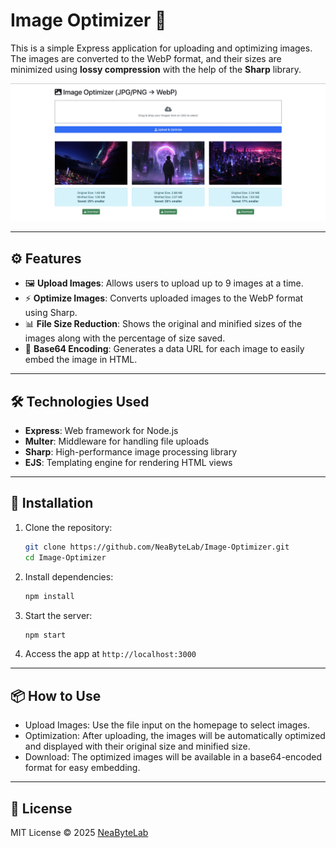 # Image Optimizer 📸

This is a simple Express application for uploading and optimizing images. The images are converted to the WebP format, and their sizes are minimized using **lossy compression** with the help of the **Sharp** library.

<p align="center">
  <img src="./screenshoot/preview.png" alt="Gemini Assistant Preview"/>
</p>

---

## ⚙️ Features

- 🖼️ **Upload Images**: Allows users to upload up to 9 images at a time.
- ⚡ **Optimize Images**: Converts uploaded images to the WebP format using Sharp.
- 📊 **File Size Reduction**: Shows the original and minified sizes of the images along with the percentage of size saved.
- 🔄 **Base64 Encoding**: Generates a data URL for each image to easily embed the image in HTML.

---

## 🛠️ Technologies Used

- **Express**: Web framework for Node.js
- **Multer**: Middleware for handling file uploads
- **Sharp**: High-performance image processing library
- **EJS**: Templating engine for rendering HTML views

---

## 🚀 Installation

1. Clone the repository:
    ```bash
    git clone https://github.com/NeaByteLab/Image-Optimizer.git
    cd Image-Optimizer
    ```
2. Install dependencies:
    ```bash
    npm install
    ```

3. Start the server:
    ```bash
    npm start
    ```

4. Access the app at `http://localhost:3000`

---

## 📦 How to Use
- Upload Images: Use the file input on the homepage to select images.
- Optimization: After uploading, the images will be automatically optimized and displayed with their original size and minified size.
- Download: The optimized images will be available in a base64-encoded format for easy embedding.

---

## 📝 License
MIT License © 2025 [NeaByteLab](https://github.com/NeaByteLab)